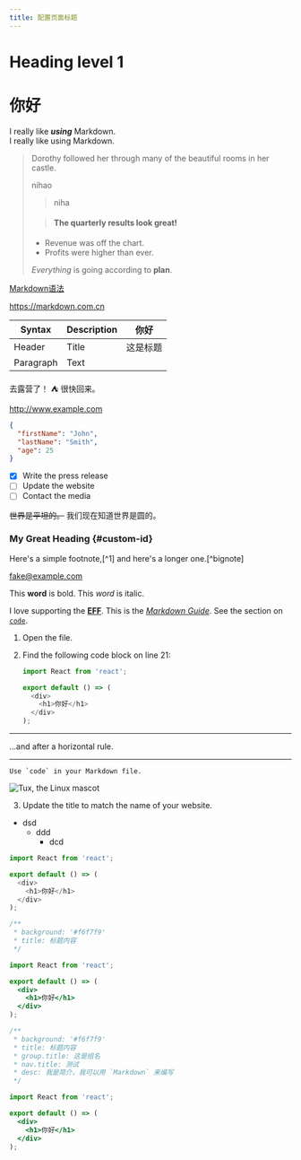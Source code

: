 ```yaml
---
title: 配置页面标题
---
```


Heading level 1
===============

# 你好

I really like ***using*** Markdown.  
I really like using Markdown.
> Dorothy followed her through many of the beautiful rooms in her castle.
>
> nihao
> > niha
>
> > #### The quarterly results look great!
>
> - Revenue was off the chart.
>- Profits were higher than ever.
>
> *Everything* is going according to **plan**.

[Markdown语法](https://markdown.com.cn "最好的markdown教程")

<https://markdown.com.cn>

| Syntax    | Description |  你好  |
|-----------|-------------|:----:|
| Header    | Title       | 这是标题 |
| Paragraph | Text        |      |

去露营了！ :tent: 很快回来。

http://www.example.com

```json
{
  "firstName": "John",
  "lastName": "Smith",
  "age": 25
}
```

- [x] Write the press release
- [ ] Update the website
- [ ] Contact the media

~~世界是平坦的。~~ 我们现在知道世界是圆的。

### My Great Heading {#custom-id}

Here's a simple footnote,[^1] and here's a longer one.[^bignote]

<fake@example.com>

This **word** is bold. This <em>word</em> is italic.

I love supporting the **[EFF](https://eff.org)**.
This is the *[Markdown Guide](https://www.markdownguide.org)*.
See the section on [`code`](#code).

1. Open the file.
2. Find the following code block on line 21:

   ```javascript
   import React from 'react';

   export default () => (
     <div>
       <h1>你好</h1>
     </div>
   );
   ```

***

...and after a horizontal rule.

---

``Use `code` in your Markdown file.``

![Tux, the Linux mascot](https://www.chinaacc.com/images/template/spreadNew/free/c-teacher-01.png)

3. Update the title to match the name of your website.

- dsd
  - ddd
    - dcd

```javascript
import React from 'react';

export default () => (
  <div>
    <h1>你好</h1>
  </div>
);
```

```jsx
/**
 * background: '#f6f7f9'
 * title: 标题内容
 */

import React from 'react';

export default () => (
  <div>
    <h1>你好</h1>
  </div>
);
```

```jsx
/**
 * background: '#f6f7f9'
 * title: 标题内容
 * group.title: 这是组名
 * nav.title: 测试
 * desc: 我是简介，我可以用 `Markdown` 来编写
 */

import React from 'react';

export default () => (
  <div>
    <h1>你好</h1>
  </div>
);
```
